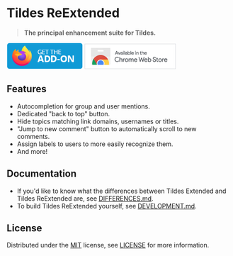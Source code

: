 # Tildes ReExtended

> **The principal enhancement suite for Tildes.**

[![Get Tildes ReExtended for Firefox](./images/mozilla-addons.png)](https://addons.mozilla.org/firefox/addon/tildes-reextended)
[![Get Tildes ReExtended for Chrome](./images/chrome-web-store.png)](https://chrome.google.com/webstore/detail/tildes-reextended/olmhgeajhikmikkdbbdgnmeobfbpefhj)

## Features

* Autocompletion for group and user mentions.
* Dedicated "back to top" button.
* Hide topics matching link domains, usernames or titles.
* "Jump to new comment" button to automatically scroll to new comments.
* Assign labels to users to more easily recognize them.
* And more!

## Documentation

* If you'd like to know what the differences between Tildes Extended and Tildes ReExtended are, see [DIFFERENCES.md](DIFFERENCES.md).
* To build Tildes ReExtended yourself, see [DEVELOPMENT.md](DEVELOPMENT.md).

## License

Distributed under the [MIT](https://spdx.org/licenses/MIT.html) license, see [LICENSE](https://gitlab.com/tildes-community/tildes-reextended/-/blob/main/LICENSE) for more information.
